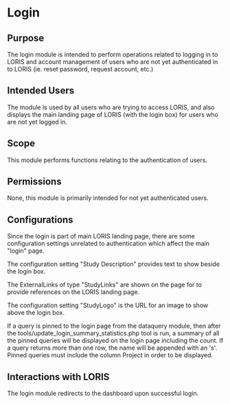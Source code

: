 # Login

## Purpose

The login module is intended to perform operations related to
logging in to LORIS and account management of users who are not
yet authenticated in to LORIS (ie. reset password, request account,
etc.)

## Intended Users

The module is used by all users who are trying to access LORIS, and
also displays the main landing page of LORIS (with the login box) for
users who are not yet logged in.

## Scope

This module performs functions relating to the authentication
of users.

## Permissions

None, this module is primarily intended for not yet authenticated
users.

## Configurations

Since the login is part of main LORIS landing page, there are some
configuration settings unrelated to authentication which affect
the main "login" page.

The configuration setting "Study Description" provides text to show
beside the login box.

The ExternalLinks of type "StudyLinks" are shown on the page for
to provide references on the LORIS landing page. 

The configuration setting "StudyLogo" is the URL for an image to
show above the login box.

If a query is pinned to the login page from the dataquery module, then
after the tools/update_login_summary_statistics.php tool is run, a summary of
all the pinned queries will be displayed on the login page including the count. 
If a query returns more than one row, the name will be appended with an 's'.
Pinned queries must include the column Project in order to be displayed.


## Interactions with LORIS

The login module redirects to the dashboard upon successful login.

